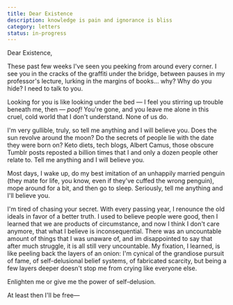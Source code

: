 ```yaml
---
title: Dear Existence
description: knowledge is pain and ignorance is bliss
category: letters
status: in-progress
---
```


Dear Existence,

These past few weeks I've seen you peeking from around every corner.
I see you in the cracks of the graffiti under the bridge, between pauses in my professor's lecture, lurking in the margins of books... why?
Why do you hide?
I need to talk to you.

Looking for you is like looking under the bed — I feel you stirring up trouble beneath me, then — _poof!_
You're gone, and you leave me alone in this cruel, cold world that I don't understand. 
None of us do. 

I'm very gullible, truly, so tell me anything and I will believe you.
Does the sun revolve around the moon? Do the secrets of people lie with the date they were born on?
Keto diets, tech blogs, Albert Camus, those obscure Tumblr posts reposted a billion times that I and only a dozen people other relate to.
Tell me anything and I will believe you.

<!-- As a child, I dreamed of swimming in galaxies, and now I train models to classify them, patiently waiting for the next breaking change to port my code into FORTRAN (yayy!). -->
<!-- Though at least that will be something to do. -->
Most days, I wake up, do my best imitation of an unhappily married penguin (they mate for life, you know, even if they've cuffed the wrong penguin), mope around for a bit, and then go to sleep.
Seriously, tell me anything and I'll believe you.
 
I'm tired of chasing your secret. 
With every passing year, I renounce the old ideals in favor of a better truth. 
I used to believe people were good, then I learned that we are products of circumstance, and now I think I don't care anymore, that what I believe is inconsequential.
There was an uncountable amount of things that I was unaware of, and im disappointed to say that after much struggle, it is all still very uncountable.
My fixation, I learned, is like peeling back the layers of an onion: I'm cynical of the grandiose pursuit of fame, of self-delusional belief systems, of fabricated scarcity, but being a few layers deeper doesn't stop me from crying like everyone else.

Enlighten me or give me the power of self-delusion.

At least then I'll be free—


